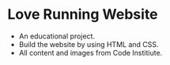# Love Running Website 
- An educational project.
- Build the website by using HTML and CSS.
- All content and images from Code Institiute.
